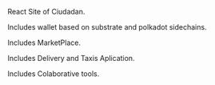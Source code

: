React Site of Ciudadan.

Includes wallet based on substrate and polkadot sidechains.

Includes  MarketPlace.

Includes Delivery and Taxis  Aplication.

Includes Colaborative tools.
